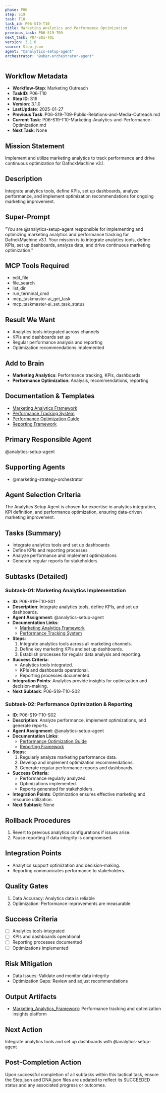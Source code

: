 ```yaml
---
phase: P06
step: S19
task: T10
task_id: P06-S19-T10
title: Marketing Analytics and Performance Optimization
previous_task: P06-S19-T09
next_task: P07-S01-T01
version: 3.1.0
source: Step.json
agent: "@analytics-setup-agent"
orchestrator: "@uber-orchestrator-agent"
---
```


## Workflow Metadata
- **Workflow-Step**: Marketing Outreach
- **TaskID**: P06-T10
- **Step ID**: S19
- **Version**: 3.1.0
- **LastUpdate**: 2025-01-27
- **Previous Task**: P06-S19-T09-Public-Relations-and-Media-Outreach.md
- **Current Task**: P06-S19-T10-Marketing-Analytics-and-Performance-Optimization.md
- **Next Task**: None

## Mission Statement
Implement and utilize marketing analytics to track performance and drive continuous optimization for DafnckMachine v3.1.

## Description
Integrate analytics tools, define KPIs, set up dashboards, analyze performance, and implement optimization recommendations for ongoing marketing improvement.

## Super-Prompt
"You are @analytics-setup-agent responsible for implementing and optimizing marketing analytics and performance tracking for DafnckMachine v3.1. Your mission is to integrate analytics tools, define KPIs, set up dashboards, analyze data, and drive continuous marketing optimization."

## MCP Tools Required
- edit_file
- file_search
- list_dir
- run_terminal_cmd
- mcp_taskmaster-ai_get_task
- mcp_taskmaster-ai_set_task_status

## Result We Want
- Analytics tools integrated across channels
- KPIs and dashboards set up
- Regular performance analysis and reporting
- Optimization recommendations implemented

## Add to Brain
- **Marketing Analytics**: Performance tracking, KPIs, dashboards
- **Performance Optimization**: Analysis, recommendations, reporting

## Documentation & Templates
- [Marketing Analytics Framework](mdc:01_Machine/04_Documentation/Doc/Phase_6/19_Marketing_Outreach/A/Marketing_Analytics_Framework.md)
- [Performance Tracking System](mdc:01_Machine/04_Documentation/Doc/Phase_6/19_Marketing_Outreach/A/Performance_Tracking_System.json)
- [Performance Optimization Guide](mdc:01_Machine/04_Documentation/Doc/Phase_6/19_Marketing_Outreach/A/Performance_Optimization_Guide.md)
- [Reporting Framework](mdc:01_Machine/04_Documentation/Doc/Phase_6/19_Marketing_Outreach/A/Reporting_Framework.json)

## Primary Responsible Agent
@analytics-setup-agent

## Supporting Agents
- @marketing-strategy-orchestrator

## Agent Selection Criteria
The Analytics Setup Agent is chosen for expertise in analytics integration, KPI definition, and performance optimization, ensuring data-driven marketing improvement.

## Tasks (Summary)
- Integrate analytics tools and set up dashboards
- Define KPIs and reporting processes
- Analyze performance and implement optimizations
- Generate regular reports for stakeholders

## Subtasks (Detailed)
### Subtask-01: Marketing Analytics Implementation
- **ID**: P06-S19-T10-S01
- **Description**: Integrate analytics tools, define KPIs, and set up dashboards.
- **Agent Assignment**: @analytics-setup-agent
- **Documentation Links**:
  - [Marketing Analytics Framework](mdc:01_Machine/04_Documentation/Doc/Phase_6/19_Marketing_Outreach/A/Marketing_Analytics_Framework.md)
  - [Performance Tracking System](mdc:01_Machine/04_Documentation/Doc/Phase_6/19_Marketing_Outreach/A/Performance_Tracking_System.json)
- **Steps**:
    1. Integrate analytics tools across all marketing channels.
    2. Define key marketing KPIs and set up dashboards.
    3. Establish processes for regular data analysis and reporting.
- **Success Criteria**:
    - Analytics tools integrated.
    - KPIs and dashboards operational.
    - Reporting processes documented.
- **Integration Points**: Analytics provide insights for optimization and decision-making.
- **Next Subtask**: P06-S19-T10-S02

### Subtask-02: Performance Optimization & Reporting
- **ID**: P06-S19-T10-S02
- **Description**: Analyze performance, implement optimizations, and generate reports.
- **Agent Assignment**: @analytics-setup-agent
- **Documentation Links**:
  - [Performance Optimization Guide](mdc:01_Machine/04_Documentation/Doc/Phase_6/19_Marketing_Outreach/A/Performance_Optimization_Guide.md)
  - [Reporting Framework](mdc:01_Machine/04_Documentation/Doc/Phase_6/19_Marketing_Outreach/A/Reporting_Framework.json)
- **Steps**:
    1. Regularly analyze marketing performance data.
    2. Develop and implement optimization recommendations.
    3. Generate regular performance reports and dashboards.
- **Success Criteria**:
    - Performance regularly analyzed.
    - Optimizations implemented.
    - Reports generated for stakeholders.
- **Integration Points**: Optimization ensures effective marketing and resource utilization.
- **Next Subtask**: None

## Rollback Procedures
1. Revert to previous analytics configurations if issues arise.
2. Pause reporting if data integrity is compromised.

## Integration Points
- Analytics support optimization and decision-making.
- Reporting communicates performance to stakeholders.

## Quality Gates
1. Data Accuracy: Analytics data is reliable
2. Optimization: Performance improvements are measurable

## Success Criteria
- [ ] Analytics tools integrated
- [ ] KPIs and dashboards operational
- [ ] Reporting processes documented
- [ ] Optimizations implemented

## Risk Mitigation
- Data Issues: Validate and monitor data integrity
- Optimization Gaps: Review and adjust recommendations

## Output Artifacts
- [Marketing_Analytics_Framework](mdc:01_Machine/04_Documentation/Doc/Phase_6/19_Marketing_Outreach/Marketing_Analytics_Framework.md): Performance tracking and optimization insights platform

## Next Action
Integrate analytics tools and set up dashboards with @analytics-setup-agent

## Post-Completion Action
Upon successful completion of all subtasks within this tactical task, ensure the Step.json and DNA.json files are updated to reflect its SUCCEEDED status and any associated progress or outcomes. 